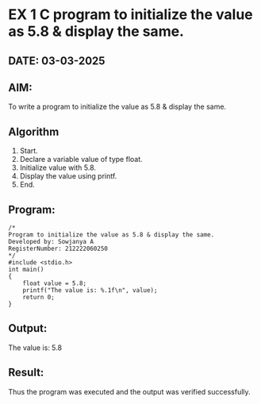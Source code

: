 # EX 1 C program to initialize the value as 5.8 & display the same.
## DATE: 03-03-2025
## AIM:
To write a program to initialize the value as 5.8 & display the same.

## Algorithm
1. Start.
2. Declare a variable value of type float.
3. Initialize value with 5.8.
4. Display the value using printf.
5. End.   
## Program:
```
/*
Program to initialize the value as 5.8 & display the same.
Developed by: Sowjanya A
RegisterNumber: 212222060250
*/
#include <stdio.h>
int main()
{
    float value = 5.8;
    printf("The value is: %.1f\n", value);
    return 0;
}

```

## Output:

The value is: 5.8

## Result:
Thus the program was executed and the output was verified successfully.
